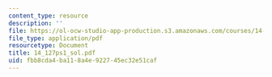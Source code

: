 ```yaml
---
content_type: resource
description: ''
file: https://ol-ocw-studio-app-production.s3.amazonaws.com/courses/14-127-behavioral-economics-and-finance-spring-2004/fbb8cda4ba118a4e922745ec32e51caf_14_127ps1_sol.pdf
file_type: application/pdf
resourcetype: Document
title: 14_127ps1_sol.pdf
uid: fbb8cda4-ba11-8a4e-9227-45ec32e51caf
---
```

